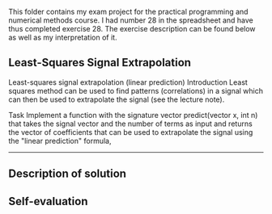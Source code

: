 This folder contains my exam project for the practical programming and numerical methods course. I had number 28 in the spreadsheet and have thus completed exercise 28. The exercise description can be found below as well as my interpretation of it.



Least-Squares Signal Extrapolation
-------------------
Least-squares signal extrapolation (linear prediction)
Introduction
Least squares method can be used to find patterns (correlations) in a signal which can then be used to extrapolate the signal (see the lecture note).

Task
Implement a function with the signature
vector predict(vector x, int n)
that takes the signal vector and the number of terms as input and returns the vector of coefficients that can be used to extrapolate the signal using the "linear prediction" formula,


-------------------

Description of solution
-------------------

Self-evaluation
-------------------

